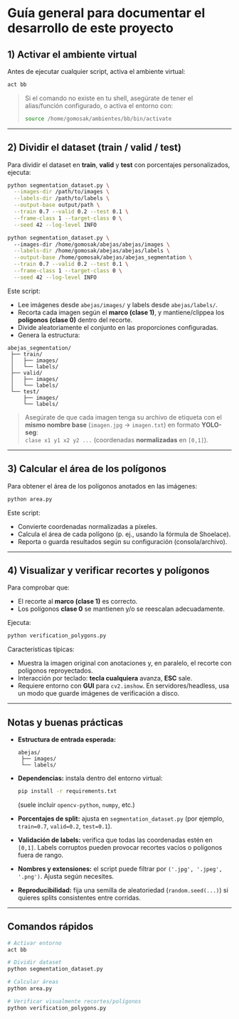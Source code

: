 # Guía general para documentar el desarrollo de este proyecto

## 1) Activar el ambiente virtual
Antes de ejecutar cualquier script, activa el ambiente virtual:

```bash
act bb
```

> Si el comando no existe en tu shell, asegúrate de tener el alias/función configurado, o activa el entorno con:
> ```bash
> source /home/gomosak/ambientes/bb/bin/activate
> ```

---

## 2) Dividir el dataset (train / valid / test)
Para dividir el dataset en **train**, **valid** y **test** con porcentajes personalizados, ejecuta:

```bash
python segmentation_dataset.py \
  --images-dir /path/to/images \
  --labels-dir /path/to/labels \
  --output-base output/path \
  --train 0.7 --valid 0.2 --test 0.1 \
  --frame-class 1 --target-class 0 \
  --seed 42 --log-level INFO

```

```bash
python segmentation_dataset.py \                                     
  --images-dir /home/gomosak/abejas/abejas/images \
  --labels-dir /home/gomosak/abejas/abejas/labels \
  --output-base /home/gomosak/abejas/abejas_segmentation \
  --train 0.7 --valid 0.2 --test 0.1 \
  --frame-class 1 --target-class 0 \
  --seed 42 --log-level INFO

```




Este script:
- Lee imágenes desde `abejas/images/` y labels desde `abejas/labels/`.
- Recorta cada imagen según el **marco (clase 1)**, y mantiene/clippea los **polígonos (clase 0)** dentro del recorte.
- Divide aleatoriamente el conjunto en las proporciones configuradas.
- Genera la estructura:

```
abejas_segmentation/
 ├── train/
 │   ├── images/
 │   └── labels/
 ├── valid/
 │   ├── images/
 │   └── labels/
 └── test/
     ├── images/
     └── labels/
```

> Asegúrate de que cada imagen tenga su archivo de etiqueta con el **mismo nombre base** (`imagen.jpg` → `imagen.txt`) en formato **YOLO-seg**:  
> `clase x1 y1 x2 y2 ...` (coordenadas **normalizadas** en `[0,1]`).

---

## 3) Calcular el área de los polígonos
Para obtener el área de los polígonos anotados en las imágenes:

```bash
python area.py
```

Este script:
- Convierte coordenadas normalizadas a píxeles.
- Calcula el área de cada polígono (p. ej., usando la fórmula de Shoelace).
- Reporta o guarda resultados según su configuración (consola/archivo).

---

## 4) Visualizar y verificar recortes y polígonos
Para comprobar que:
- El recorte al **marco (clase 1)** es correcto.
- Los polígonos **clase 0** se mantienen y/o se reescalan adecuadamente.

Ejecuta:

```bash
python verification_polygons.py
```

Características típicas:
- Muestra la imagen original con anotaciones y, en paralelo, el recorte con polígonos reproyectados.
- Interacción por teclado: **tecla cualquiera** avanza, **ESC** sale.
- Requiere entorno con **GUI** para `cv2.imshow`. En servidores/headless, usa un modo que guarde imágenes de verificación a disco.

---

## Notas y buenas prácticas

- **Estructura de entrada esperada:**
  ```
  abejas/
   ├── images/
   └── labels/
  ```
- **Dependencias:** instala dentro del entorno virtual:
  ```bash
  pip install -r requirements.txt
  ```
  (suele incluir `opencv-python`, `numpy`, etc.)

- **Porcentajes de split:** ajusta en `segmentation_dataset.py` (por ejemplo, `train=0.7`, `valid=0.2`, `test=0.1`).
- **Validación de labels:** verifica que todas las coordenadas estén en `[0,1]`. Labels corruptos pueden provocar recortes vacíos o polígonos fuera de rango.
- **Nombres y extensiones:** el script puede filtrar por `('.jpg', '.jpeg', '.png')`. Ajusta según necesites.
- **Reproducibilidad:** fija una semilla de aleatoriedad (`random.seed(...)`) si quieres splits consistentes entre corridas.


---

## Comandos rápidos

```bash
# Activar entorno
act bb

# Dividir dataset
python segmentation_dataset.py

# Calcular áreas
python area.py

# Verificar visualmente recortes/polígonos
python verification_polygons.py
```
